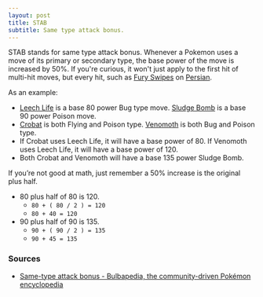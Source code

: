 ```yaml
---
layout: post
title: STAB
subtitle: Same type attack bonus.
---
```


STAB stands for same type attack bonus. Whenever a Pokemon uses a move of its primary or secondary type, the base power of the move is increased by 50%. If you're curious, it won't just apply to the first hit of multi-hit moves, but every hit, such as [Fury Swipes](https://www.serebii.net/attackdex-swsh/furyswipes.shtml) on [Persian](https://www.serebii.net/pokedex-swsh/persian/).

As an example:
- [Leech Life](https://www.serebii.net/attackdex-swsh/leechlife.shtml) is a base 80 power Bug type move. [Sludge Bomb](https://serebii.net/attackdex-swsh/sludgebomb.shtml) is a base 90 power Poison move.
- [Crobat](https://www.serebii.net/pokedex-swsh/crobat/) is both Flying and Poison type. [Venomoth](https://www.serebii.net/pokedex-swsh/venomoth/) is both Bug and Poison type.
- If Crobat uses Leech Life, it will have a base power of 80. If Venomoth uses Leech Life, it will have a base power of 120.
- Both Crobat and Venomoth will have a base 135 power Sludge Bomb.

If you’re not good at math, just remember a 50% increase is the original plus half.
- 80 plus half of 80 is 120.
  - `80 + ( 80 / 2 ) = 120`
  - `80 + 40 = 120`
- 90 plus half of 90 is 135.
  - `90 + ( 90 / 2 ) = 135`
  - `90 + 45 = 135`

### Sources

- [Same-type attack bonus - Bulbapedia, the community-driven Pokémon encyclopedia](https://bulbapedia.bulbagarden.net/wiki/Same-type_attack_bonus)
